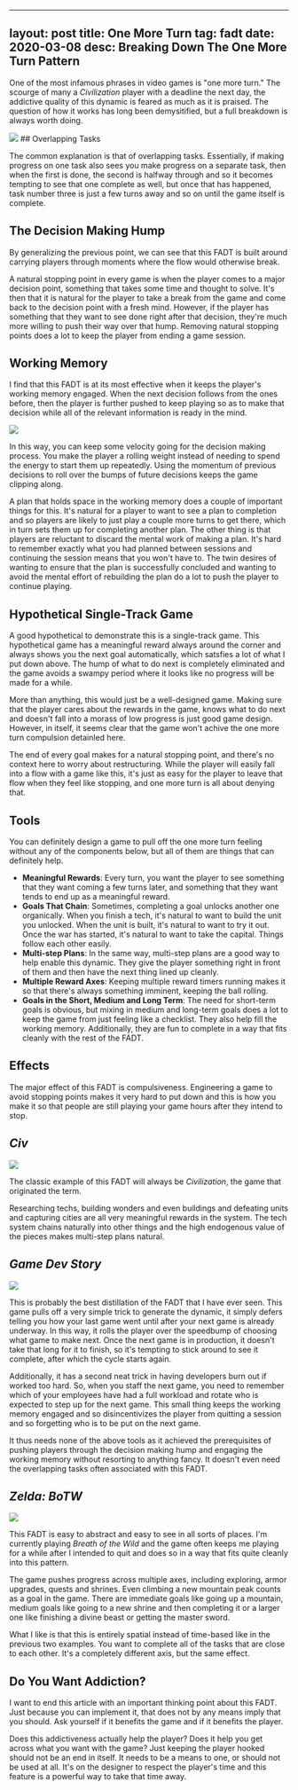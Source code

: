 
---
layout: post
title: One More Turn
tag: fadt
date: 2020-03-08
desc: Breaking Down The One More Turn Pattern
---


One of the most infamous phrases in video games is "one more turn." The scourge of many a *Civilization* player with a deadline the next day, the addictive quality of this dynamic is feared as much as it is praised. The question of how it works has long been demysitified, but a full breakdown is always worth doing.

<img src="/blogImages/civStart.png" />
## Overlapping Tasks

The common explanation is that of overlapping tasks. Essentially, if making progress on one task also sees you make progress on a separate task, then when the first is done, the second is halfway through and so it becomes tempting to see that one complete as well, but once that has happened, task number three is just a few turns away and so on until the game itself is complete.

## The Decision Making Hump

By generalizing the previous point, we can see that this FADT is built around carrying players through moments where the flow would otherwise break.


A natural stopping point in every game is when the player comes to a major decision point, something that takes some time and thought to solve. It's then that it is natural for the player to take a break from the game and come back to the decision point with a fresh mind. However, if the player has something that they want to see done right after that decision, they're much more willing to push their way over that hump. Removing natural stopping points does a lot to keep the player from ending a game session.

## Working Memory

I find that this FADT is at its most effective when it keeps the player's working memory engaged. When the next decision follows from the ones before, then the player is further pushed to keep playing so as to make that decision while all of the relevant information is ready in the mind.

<img src="/blogImages/civCity3.png" />

In this way, you can keep some velocity going for the decision making process. You make the player a rolling weight instead of needing to spend the energy to start them up repeatedly. Using the momentum of previous decisions to roll over the bumps of future decisions keeps the game clipping along.


A plan that holds space in the working memory does a couple of important things for this. It's natural for a player to want to see a plan to completion and so players are likely to just play a couple more turns to get there, which in turn sets them up for completing another plan. The other thing is that players are reluctant to discard the mental work of making a plan. It's hard to remember exactly what you had planned between sessions and continuing the session means that you won't have to. The twin desires of wanting to ensure that the plan is successfully concluded and wanting to avoid the mental effort of rebuilding the plan do a lot to push the player to continue playing.

## Hypothetical Single-Track Game

A good hypothetical to demonstrate this is a single-track game. This hypothetical game has a meaningful reward always around the corner and always shows you the next goal automatically, which satsfies a lot of what I put down above. The hump of what to do next is completely eliminated and the game avoids a swampy period where it looks like no progress will be made for a while.


More than anything, this would just be a well-designed game. Making sure that the player cares about the rewards in the game, knows what to do next and doesn't fall into a morass of low progress is just good game design. However, in itself, it seems clear that the game won't achive the one more turn compulsion detainled here.


The end of every goal makes for a natural stopping point, and there's no context here to worry about restructuring. While the player will easily fall into a flow with a game like this, it's just as easy for the player to leave that flow when they feel like stopping, and one more turn is all about denying that.

## Tools

You can definitely design a game to pull off the one more turn feeling without any of the components below, but all of them are things that can definitely help.
- <b>Meaningful Rewards</b>: Every turn, you want the player to see something that they want coming a few turns later, and something that they want tends to end up as a meaningful reward.
- <b>Goals That Chain</b>: Sometimes, completing a goal unlocks another one organically. When you finish a tech, it's natural to want to build the unit you unlocked. When the unit is built, it's natural to want to try it out. Once the war has started, it's natural to want to take the capital. Things follow each other easily.
- <b>Multi-step Plans</b>: In the same way, multi-step plans are a good way to help enable this dynamic. They give the player something right in front of them and then have the next thing lined up cleanly.
- <b>Multiple Reward Axes</b>: Keeping multiple reward timers running makes it so that there's always something imminent, keeping the ball rolling.
- <b>Goals in the Short, Medium and Long Term</b>: The need for short-term goals is obvious, but mixing in medium and long-term goals does a lot to keep the game from just feeling like a checklist. They also help fill the working memory. Additionally, they are fun to complete in a way that fits cleanly with the rest of the FADT.

## Effects

The major effect of this FADT is compulsiveness. Engineering a game to avoid stopping points makes it very hard to put down and this is how you make it so that people are still playing your game hours after they intend to stop.

## *Civ*
<img src="/blogImages/civ6_water.jpg" />

The classic example of this FADT will always be *Civilization*, the game that originated the term.


Researching techs, building wonders and even buildings and defeating units and capturing cities are all very meaningful rewards in the system. The tech system chains naturally into other things and the high endogenous value of the pieces makes multi-step plans natural.

## *Game Dev Story*
<img src="/blogImages/gameDevStory.png" />

This is probably the best distillation of the FADT that I have ever seen. This game pulls off a very simple trick to generate the dynamic, it simply defers telling you how your last game went until after your next game is already underway. In this way, it rolls the player over the speedbump of choosing what game to make next. Once the next game is in production, it doesn't take that long for it to finish, so it's tempting to stick around to see it complete, after which the cycle starts again.


Additionally, it has a second neat trick in having developers burn out if worked too hard. So, when you staff the next game, you need to remember which of your employees have had a full workload and rotate who is expected to step up for the next game. This small thing keeps the working memory engaged and so disincentivizes the player from quitting a session and so forgetting who is to be put on the next game.


It thus needs none of the above tools as it achieved the prerequisites of pushing players through the decision making hump and engaging the working memory without resorting to anything fancy. It doesn't even need the overlapping tasks often associated with this FADT.

## *Zelda: BoTW*
<img src="/blogImages/botw.jpg" />

This FADT is easy to abstract and easy to see in all sorts of places. I'm currently playing *Breath of the Wild* and the game often keeps me playing for a while after I intended to quit and does so in a way that fits quite cleanly into this pattern.


The game pushes progress across multiple axes, including exploring, armor upgrades, quests and shrines. Even climbing a new mountain peak counts as a goal in the game. There are immediate goals like going up a mountain, medium goals like going to a new shrine and then completing it or a larger one like finishing a divine beast or getting the master sword.


What I like is that this is entirely spatial instead of time-based like in the previous two examples. You want to complete all of the tasks that are close to each other. It's a completely different axis, but the same effect.

## Do You Want Addiction?

I want to end this article with an important thinking point about this FADT. Just because you can implement it, that does not by any means imply that you should. Ask yourself if it benefits the game and if it benefits the player.


Does this addictiveness actually help the player? Does it help you get across what you want with the game? Just keeping the player hooked should not be an end in itself. It needs to be a means to one, or should not be used at all. It's on the designer to respect the player's time and this feature is a powerful way to take that time away.

